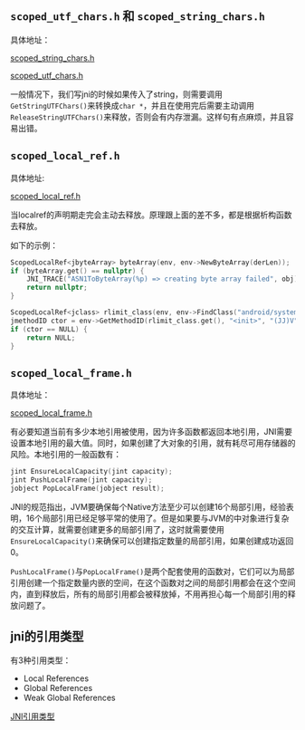 ## `scoped_utf_chars.h` 和 `scoped_string_chars.h`

具体地址：

[scoped_string_chars.h](libnativehelper/header_only_include/nativehelper/scoped_string_chars.h)

[scoped_utf_chars.h](libnativehelper/header_only_include/nativehelper/scoped_utf_chars.h)

一般情况下，我们写jni的时候如果传入了string，则需要调用`GetStringUTFChars()`来转换成`char *`，并且在使用完后需要主动调用`ReleaseStringUTFChars()`来释放，否则会有内存泄漏。这样句有点麻烦，并且容易出错。

## `scoped_local_ref.h`

具体地址:

[scoped_local_ref.h](libnativehelper/header_only_include/nativehelper/scoped_local_ref.h)

当localref的声明期走完会主动去释放。原理跟上面的差不多，都是根据析构函数去释放。

如下的示例：

```c
ScopedLocalRef<jbyteArray> byteArray(env, env->NewByteArray(derLen));
if (byteArray.get() == nullptr) {
    JNI_TRACE("ASN1ToByteArray(%p) => creating byte array failed", obj);
    return nullptr;
}

ScopedLocalRef<jclass> rlimit_class(env, env->FindClass("android/system/StructRlimit"));
jmethodID ctor = env->GetMethodID(rlimit_class.get(), "<init>", "(JJ)V");
if (ctor == NULL) {
    return NULL;
}
```

## `scoped_local_frame.h`

具体地址：

[scoped_local_frame.h](libnativehelper/header_only_include/nativehelper/scoped_local_frame.h)

有必要知道当前有多少本地引用被使用，因为许多函数都返回本地引用，JNI需要设置本地引用的最大值。同时，如果创建了大对象的引用，就有耗尽可用存储器的风险。本地引用的一般函数有：

```c
jint EnsureLocalCapacity(jint capacity);
jint PushLocalFrame(jint capacity);       
jobject PopLocalFrame(jobject result);
```

JNI的规范指出，JVM要确保每个Native方法至少可以创建16个局部引用，经验表明，16个局部引用已经足够平常的使用了。但是如果要与JVM的中对象进行复杂的交互计算，就需要创建更多的局部引用了，这时就需要使用`EnsureLocalCapacity()`来确保可以创建指定数量的局部引用，如果创建成功返回0。

`PushLocalFrame()`与`PopLocalFrame()`是两个配套使用的函数对，它们可以为局部引用创建一个指定数量内嵌的空间，在这个函数对之间的局部引用都会在这个空间内，直到释放后，所有的局部引用都会被释放掉，不用再担心每一个局部引用的释放问题了。


## jni的引用类型

有3种引用类型：

* Local References
* Global References
* Weak Global References

[JNI引用类型](https://www.cnblogs.com/chenxibobo/p/6895484.html)



